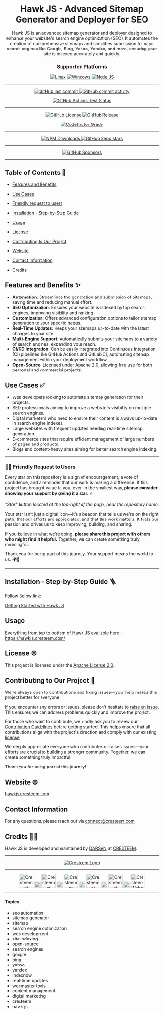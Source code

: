 <div align="center">

# Hawk JS - Advanced Sitemap Generator and Deployer for SEO

<p id="intro">Hawk JS is an advanced sitemap generator and deployer designed to enhance your website's search engine optimization (SEO). It automates the creation of comprehensive sitemaps and simplifies submission to major search engines like Google, Bing, Yahoo, Yandex, and more, ensuring your site is indexed accurately and quickly.</p>

### Supported Platforms

[![Linux](https://img.shields.io/badge/Linux-FCC624?style=for-the-badge&logo=linux&logoColor=black)]()
[![Windows](https://img.shields.io/badge/Windows-0078D6?style=for-the-badge&logo=windows&logoColor=white)]()
[![Node JS](https://img.shields.io/badge/Node.js-43853D?style=for-the-badge&logo=node.js&logoColor=white)]()

---

<p>

<span>
  <a href="https://github.com/cresteem/Hawk-JS/commits/main">
    <img src="https://img.shields.io/github/last-commit/cresteem/Hawk-JS?display_timestamp=committer&style=for-the-badge&label=Updated%20On" alt="GitHub last commit"/>
  </a>
</span>

<span>
  <a href="">
    <img src="https://img.shields.io/github/commit-activity/m/cresteem/Hawk-JS?style=for-the-badge&label=Commit%20Activity" alt="GitHub commit activity"/>
  </a>
</span>

</p>

<p>

<span>
  <a href="https://github.com/cresteem/Hawk-JS/actions/workflows/test.yaml">
    <img src="https://img.shields.io/github/actions/workflow/status/cresteem/Hawk-JS/test.yaml?style=for-the-badge&label=Test%20Status" alt="GitHub Actions Test Status"/>
  </a>
</span>

</p>

---

<p>

<span>
  <a href="LICENSE">
    <img src="https://img.shields.io/github/license/cresteem/Hawk-JS?style=for-the-badge&label=License" alt="GitHub License"/>
  </a>
</span>

<span>
  <a href="https://github.com/cresteem/Hawk-JS/releases">
    <img src="https://img.shields.io/github/v/release/cresteem/Hawk-JS?sort=date&display_name=tag&style=for-the-badge&label=Latest%20Version" alt="GitHub Release"/>
  </a>
</span>

</p>

<p>

<span>
  <a href="https://www.codefactor.io/repository/github/cresteem/Hawk-JS/issues/main">
    <img src="https://img.shields.io/codefactor/grade/github/cresteem/Hawk-JS?style=for-the-badge&label=Code%20Quality%20Grade" alt="CodeFactor Grade"/>
  </a>
</span>

</p>

---

<p>

<span>
  <a href="">
    <img src="https://img.shields.io/npm/d18m/%40cresteem/hawk-js?style=for-the-badge&label=Downloads%20On%20NPM" alt="NPM Downloads"/>
  </a>
</span>

<span>
  <a href="">
    <img src="https://img.shields.io/github/stars/cresteem/Hawk-JS?style=for-the-badge&label=Stars" alt="GitHub Repo stars"/>
  </a>
</span>

</p>

---

<p>

<span>
  <a href="https://github.com/sponsors/darsan-in">
    <img src="https://img.shields.io/github/sponsors/darsan-in?style=for-the-badge&label=Generous%20Sponsors" alt="GitHub Sponsors"/>
  </a>
</span>

</p>

---

</div>

## Table of Contents 📝

- [Features and Benefits](#features-and-benefits-)
- [Use Cases](#use-cases-)
- [Friendly request to users](#-friendly-request-to-users)

- [Installation - Step-by-Step Guide](#installation---step-by-step-guide-)
- [Usage](#usage)

- [License](#license-%EF%B8%8F)
- [Contributing to Our Project](#contributing-to-our-project-)
- [Website](#website-)

- [Contact Information](#contact-information)
- [Credits](#credits-)

## Features and Benefits ✨
* **Automation**: Streamlines the generation and submission of sitemaps, saving time and reducing manual effort.
* **SEO Optimization**: Ensures your website is indexed by top search engines, improving visibility and ranking.
* **Customization**: Offers advanced configuration options to tailor sitemap generation to your specific needs.
* **Real-Time Updates**: Keeps your sitemaps up-to-date with the latest changes to your site.
* **Multi-Engine Support**: Automatically submits your sitemaps to a variety of search engines, expanding your reach.
* **CI/CD Integration**: Can be easily integrated into Continuous Integration (CI) pipelines like GitHub Actions and GitLab CI, automating sitemap management within your deployment workflow.
* **Open-Source**: Licensed under Apache 2.0, allowing free use for both personal and commercial projects.

## Use Cases ✅

* Web developers looking to automate sitemap generation for their projects.
* SEO professionals aiming to improve a website's visibility on multiple search engines.
* Digital marketers who need to ensure their content is always up-to-date in search engine indexes.
* Large websites with frequent updates needing real-time sitemap generation.
* E-commerce sites that require efficient management of large numbers of pages and products.
* Blogs and content-heavy sites aiming for better search engine indexing.

---

### 🙏🏻 Friendly Request to Users

Every star on this repository is a sign of encouragement, a vote of confidence, and a reminder that our work is making a difference. If this project has brought value to you, even in the smallest way, **please consider showing your support by giving it a star.** ⭐

_"Star" button located at the top-right of the page, near the repository name._

Your star isn’t just a digital icon—it’s a beacon that tells us we're on the right path, that our efforts are appreciated, and that this work matters. It fuels our passion and drives us to keep improving, building, and sharing.

If you believe in what we’re doing, **please share this project with others who might find it helpful.** Together, we can create something truly meaningful.

Thank you for being part of this journey. Your support means the world to us. 🌍💖

---

## Installation - Step-by-Step Guide 🪜
Follow Below link:

[Getting Started with Hawk JS](https://hawkjs.cresteem.com/getting-started-with-hawk-js)


## Usage

Everything from top to bottom of Hawk JS available here - https://hawkjs.cresteem.com/

## License ©️

This project is licensed under the [Apache License 2.0](LICENSE).

## Contributing to Our Project 🤝

We’re always open to contributions and fixing issues—your help makes this project better for everyone.

If you encounter any errors or issues, please don’t hesitate to [raise an issue](../../issues/new). This ensures we can address problems quickly and improve the project.

For those who want to contribute, we kindly ask you to review our [Contribution Guidelines](CONTRIBUTING) before getting started. This helps ensure that all contributions align with the project's direction and comply with our existing [license](LICENSE).

We deeply appreciate everyone who contributes or raises issues—your efforts are crucial to building a stronger community. Together, we can create something truly impactful.

Thank you for being part of this journey!

## Website 🌐

<a id="url" href="https://hawkjs.cresteem.com">hawkjs.cresteem.com</a>

## Contact Information

For any questions, please reach out via connect@cresteem.com

## Credits 🙏🏻

Hawk JS is developed and maintained by [DARSAN](https://darsan.in/) at [CRESTEEM](https://cresteem.com/).

---

<p align="center">
  <a href="https://cresteem.com/">
    <img src="https://darsan.in/readme-src/branding-gh.png" alt="Cresteem Logo">
  </a>
</p>

---

<p align="center">

<span>
<a href="https://www.instagram.com/cresteem/"><img width='45px' height='45px' src="https://darsan.in/readme-src/footer-icons/insta.png" alt="Cresteem at Instagram"></a>
</span>

<span>
  <img width='20px' height='20px' src="https://darsan.in/readme-src/footer-icons/gap.png" alt="place holder image">
</span>

<span>
<a href="https://www.linkedin.com/company/cresteem/"><img width='45px' height='45px' src="https://darsan.in/readme-src/footer-icons/linkedin.png" alt="Cresteem at Linkedin"></a>
</span>

<span>
  <img width='20px' height='20px' src="https://darsan.in/readme-src/footer-icons/gap.png" alt="place holder image">
</span>

<span>
<a href="https://x.com/cresteem"><img width='45px' height='45px' src="https://darsan.in/readme-src/footer-icons/x.png" alt="Cresteem at Twitter / X"></a>
</span>

<span>
  <img width='20px' height='20px' src="https://darsan.in/readme-src/footer-icons/gap.png" alt="place holder image">
</span>

<span>
<a href="https://www.youtube.com/@Cresteem"><img width='45px' height='45px' src="https://darsan.in/readme-src/footer-icons/youtube.png" alt="Cresteem at Youtube"></a>
</span>

<span>
  <img width='20px' height='20px' src="https://darsan.in/readme-src/footer-icons/gap.png" alt="place holder image">
</span>

<span>
<a href="https://github.com/cresteem"><img width='45px' height='45px' src="https://darsan.in/readme-src/footer-icons/github.png" alt="Cresteem at Github"></a>
</span>

<span>
  <img width='20px' height='20px' src="https://darsan.in/readme-src/footer-icons/gap.png" alt="place holder image">
</span>

<span>
<a href="https://cresteem.com/"><img width='45px' height='45px' src="https://darsan.in/readme-src/footer-icons/website.png" alt="Cresteem Website"></a>
</span>

</p>

---

#### Topics

<ul id="keywords">
<li>seo automation</li>
<li>sitemap generator</li>
<li>sitemap</li>
<li>search engine optimization</li>
<li>web development</li>
<li>site indexing</li>
<li>open-source</li>
<li>search engines</li>
<li>google</li>
<li>bing</li>
<li>yahoo</li>
<li>yandex</li>
<li>indexnow</li>
<li>real-time updates</li>
<li>webmaster tools</li>
<li>content management</li>
<li>digital marketing</li>
<li>cresteem</li>
<li>hawk js</li>
</ul>
